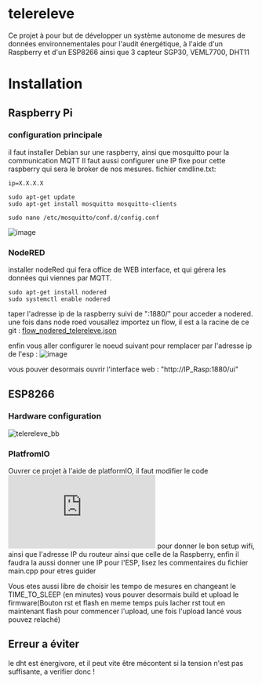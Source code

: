 # telereleve

Ce projet à pour but de développer un système autonome de mesures de données environnementales pour l'audit énergétique, à l'aide d'un Raspberry et d'un ESP8266 ainsi que 3 capteur
SGP30, VEML7700, DHT11

# Installation

## Raspberry Pi
### configuration principale
il faut installer Debian sur une raspberry, ainsi que mosquitto pour la communication MQTT
Il faut aussi configurer une IP fixe pour cette raspberry qui sera le broker de nos mesures.
fichier cmdline.txt:
```
ip=X.X.X.X
```
```
sudo apt-get update 
sudo apt-get install mosquitto mosquitto-clients 
```
```
sudo nano /etc/mosquitto/conf.d/config.conf
```
![image](https://user-images.githubusercontent.com/77698738/174766929-67825cb5-fcfd-4673-9470-9b3136dc0ba6.png)

### NodeRED
installer nodeRed qui fera office de  WEB interface, et qui gérera les données qui viennes par MQTT.
```
sudo apt-get install nodered
sudo systemctl enable nodered
```
taper l'adresse ip de la raspberry suivi  de ":1880/" pour acceder a nodered.
une fois dans node roed vousallez importez un flow, il est a la racine de ce git :  	[flow_nodered_telereleve.json](https://github.com/hmz-rhl/telereleve/blob/master/flow_nodered_telereleve.json)

enfin vous aller configurer le noeud suivant pour remplacer par l'adresse ip de l'esp :
![image](https://user-images.githubusercontent.com/77698738/174768503-52f1461a-2d32-499a-bccd-b8bbc4575422.png)


vous pouver desormais ouvrir l'interface web : "http://IP_Rasp:1880/ui"

## ESP8266

### Hardware configuration
![telereleve_bb](https://user-images.githubusercontent.com/77698738/174764630-adb36bbe-234c-4ff6-8448-65f6db73b855.jpg)

### PlatfromIO
Ouvrer ce projet à l'aide de platformIO,
il faut modifier le code ![main.cpp](https://github.com/hmz-rhl/telereleve/blob/master/src/main.cpp) pour donner le bon setup wifi, ainsi que l'adresse IP du routeur ainsi que celle de la Raspberry, enfin il faudra la aussi donner une IP pour l'ESP,
lisez les commentaires du fichier main.cpp pour etres guider

Vous etes aussi libre de choisir les tempo de mesures en changeant le TIME_TO_SLEEP (en minutes)
vous pouver desormais build et upload le firmware(Bouton rst et flash en meme temps puis lacher rst tout en maintenant flash pour commencer l'upload, une fois l'upload lancé vous pouvez relaché)


## Erreur a éviter
le dht est énergivore, et il peut vite être mécontent si la tension n'est pas suffisante, a verifier donc !

